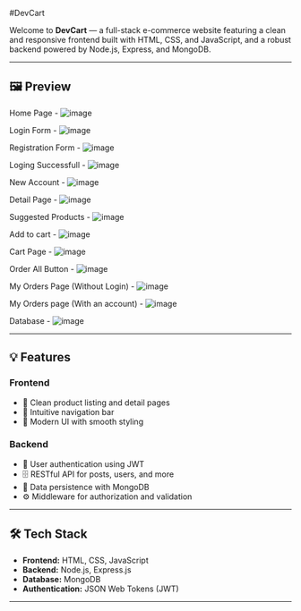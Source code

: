 #DevCart

Welcome to **DevCart** — a full-stack e-commerce website featuring a clean and responsive frontend built with HTML, CSS, and JavaScript, and a robust backend powered by Node.js, Express, and MongoDB.

---

## 🖼️ Preview
Home Page - ![image](https://github.com/user-attachments/assets/5b8343b5-324c-4982-ae28-e3d302177d78)

Login Form - ![image](https://github.com/user-attachments/assets/0617c138-0582-4ba5-8ebb-12c151d460d1)

Registration Form - ![image](https://github.com/user-attachments/assets/23dd57dd-0320-457e-a8fa-e2fbe7652f8c)

Loging Successfull - ![image](https://github.com/user-attachments/assets/5b297b99-4862-493a-809e-bb7f7d6f03f5)

New Account - ![image](https://github.com/user-attachments/assets/ea0e3ca1-6ac4-4799-84aa-8a23bf45eee0)

Detail Page - ![image](https://github.com/user-attachments/assets/e0e3c7d2-1746-4b63-b6ed-e76cb9b014ba)

Suggested Products - ![image](https://github.com/user-attachments/assets/bc23a401-e0e9-48d6-aef6-4c9df154d1a4)

Add to cart - ![image](https://github.com/user-attachments/assets/647cff48-251e-4553-afe3-e524062f6b84)

Cart Page - ![image](https://github.com/user-attachments/assets/fad782ba-3afa-44c9-ac2f-ab537fb7b47d)

Order All Button - ![image](https://github.com/user-attachments/assets/791fdb1d-5769-495c-b905-c51a5cb56193)

My Orders Page (Without Login) - ![image](https://github.com/user-attachments/assets/bb443d70-a7ad-4b1e-988a-59e7f359074d)

My Orders page (With an account) - ![image](https://github.com/user-attachments/assets/8e331e31-aa0c-4951-87da-7a37059e6e35)

Database - ![image](https://github.com/user-attachments/assets/9b279809-f6d6-45e7-871c-10041156e783)

---

## 💡 Features

### Frontend
- 🧩 Clean product listing and detail pages  
- 🧭 Intuitive navigation bar  
- 🎨 Modern UI with smooth styling  

### Backend
- 🔐 User authentication using JWT  
- 🗄️ RESTful API for posts, users, and more  
- 💾 Data persistence with MongoDB  
- ⚙️ Middleware for authorization and validation  

---

## 🛠 Tech Stack

- **Frontend:** HTML, CSS, JavaScript  
- **Backend:** Node.js, Express.js  
- **Database:** MongoDB  
- **Authentication:** JSON Web Tokens (JWT)  

---

